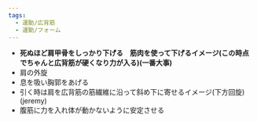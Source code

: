 ```yaml
---
tags:
  - 運動/広背筋
  - 運動/フォーム
---
```

- **死ぬほど肩甲骨をしっかり下げる　筋肉を使って下げるイメージ(この時点でちゃんと広背筋が硬くなり力が入る)(一番大事)**
- 肩の外旋
- 息を吸い胸郭をあげる
- 引く時は肩を広背筋の筋繊維に沿って斜め下に寄せるイメージ(下方回旋)(jeremy)
- 腹筋に力を入れ体が動かないように安定させる